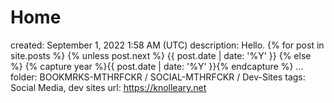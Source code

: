 # Home

created: September 1, 2022 1:58 AM (UTC)
description: Hello.   {% for post in site.posts %}     {% unless post.next %}         {{ post.date | date: '%Y' }}              {% else %}         {% capture year %}{{ post.date | date: '%Y' }}{% endcapture %} ...
folder: BOOKMRKS-MTHRFCKR / SOCIAL-MTHRFCKR / Dev-Sites
tags: Social Media, dev sites
url: https://knolleary.net
